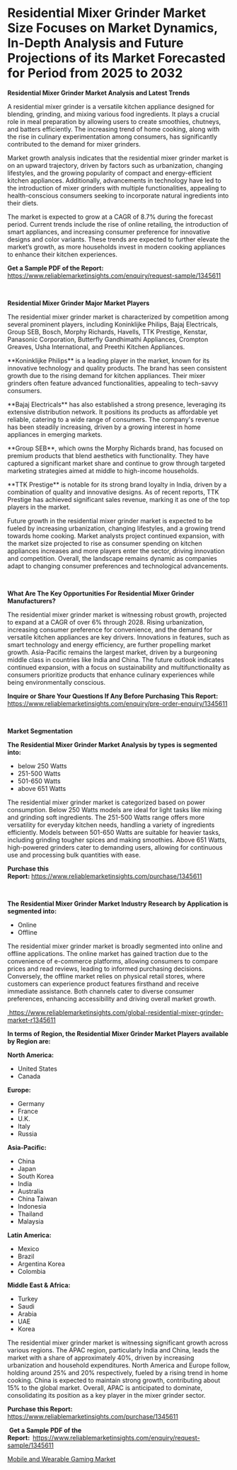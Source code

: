 <p><h1>Residential Mixer Grinder Market Size Focuses on Market Dynamics, In-Depth Analysis and Future Projections of its Market Forecasted for Period from 2025 to 2032</h1></p><p><strong>Residential Mixer Grinder Market Analysis and Latest Trends</strong></p>
<p><p>A residential mixer grinder is a versatile kitchen appliance designed for blending, grinding, and mixing various food ingredients. It plays a crucial role in meal preparation by allowing users to create smoothies, chutneys, and batters efficiently. The increasing trend of home cooking, along with the rise in culinary experimentation among consumers, has significantly contributed to the demand for mixer grinders.</p><p>Market growth analysis indicates that the residential mixer grinder market is on an upward trajectory, driven by factors such as urbanization, changing lifestyles, and the growing popularity of compact and energy-efficient kitchen appliances. Additionally, advancements in technology have led to the introduction of mixer grinders with multiple functionalities, appealing to health-conscious consumers seeking to incorporate natural ingredients into their diets.</p><p>The market is expected to grow at a CAGR of 8.7% during the forecast period. Current trends include the rise of online retailing, the introduction of smart appliances, and increasing consumer preference for innovative designs and color variants. These trends are expected to further elevate the market’s growth, as more households invest in modern cooking appliances to enhance their kitchen experiences.</p></p>
<p><strong>Get a Sample PDF of the Report:&nbsp;</strong> <a href="https://www.reliablemarketinsights.com/enquiry/request-sample/1345611?utm_campaign=3193&utm_medium=2&utm_source=Github&utm_content=ia&utm_term=05042025&utm_id=residential-mixer-grinder">https://www.reliablemarketinsights.com/enquiry/request-sample/1345611</a></p>
<p>&nbsp;</p>
<p><strong>Residential Mixer Grinder Major Market Players</strong></p>
<p><p>The residential mixer grinder market is characterized by competition among several prominent players, including Koninklijke Philips, Bajaj Electricals, Group SEB, Bosch, Morphy Richards, Havells, TTK Prestige, Kenstar, Panasonic Corporation, Butterfly Gandhimathi Appliances, Crompton Greaves, Usha International, and Preethi Kitchen Appliances. </p><p>**Koninklijke Philips** is a leading player in the market, known for its innovative technology and quality products. The brand has seen consistent growth due to the rising demand for kitchen appliances. Their mixer grinders often feature advanced functionalities, appealing to tech-savvy consumers.</p><p>**Bajaj Electricals** has also established a strong presence, leveraging its extensive distribution network. It positions its products as affordable yet reliable, catering to a wide range of consumers. The company's revenue has been steadily increasing, driven by a growing interest in home appliances in emerging markets.</p><p>**Group SEB**, which owns the Morphy Richards brand, has focused on premium products that blend aesthetics with functionality. They have captured a significant market share and continue to grow through targeted marketing strategies aimed at middle to high-income households.</p><p>**TTK Prestige** is notable for its strong brand loyalty in India, driven by a combination of quality and innovative designs. As of recent reports, TTK Prestige has achieved significant sales revenue, marking it as one of the top players in the market.</p><p>Future growth in the residential mixer grinder market is expected to be fueled by increasing urbanization, changing lifestyles, and a growing trend towards home cooking. Market analysts project continued expansion, with the market size projected to rise as consumer spending on kitchen appliances increases and more players enter the sector, driving innovation and competition. Overall, the landscape remains dynamic as companies adapt to changing consumer preferences and technological advancements.</p></p>
<p>&nbsp;</p>
<p><strong>What Are The Key Opportunities For Residential Mixer Grinder Manufacturers?</strong></p>
<p><p>The residential mixer grinder market is witnessing robust growth, projected to expand at a CAGR of over 6% through 2028. Rising urbanization, increasing consumer preference for convenience, and the demand for versatile kitchen appliances are key drivers. Innovations in features, such as smart technology and energy efficiency, are further propelling market growth. Asia-Pacific remains the largest market, driven by a burgeoning middle class in countries like India and China. The future outlook indicates continued expansion, with a focus on sustainability and multifunctionality as consumers prioritize products that enhance culinary experiences while being environmentally conscious.</p></p>
<p><strong>Inquire or Share Your Questions If Any Before Purchasing This Report:</strong> <a href="https://www.reliablemarketinsights.com/enquiry/pre-order-enquiry/1345611?utm_campaign=3193&utm_medium=2&utm_source=Github&utm_content=ia&utm_term=05042025&utm_id=residential-mixer-grinder">https://www.reliablemarketinsights.com/enquiry/pre-order-enquiry/1345611</a></p>
<p>&nbsp;</p>
<p><strong>Market Segmentation</strong></p>
<p><strong>The Residential Mixer Grinder Market Analysis by types is segmented into:</strong></p>
<p><ul><li>below 250 Watts</li><li>251-500 Watts</li><li>501-650 Watts</li><li>above 651 Watts</li></ul></p>
<p><p>The residential mixer grinder market is categorized based on power consumption. Below 250 Watts models are ideal for light tasks like mixing and grinding soft ingredients. The 251-500 Watts range offers more versatility for everyday kitchen needs, handling a variety of ingredients efficiently. Models between 501-650 Watts are suitable for heavier tasks, including grinding tougher spices and making smoothies. Above 651 Watts, high-powered grinders cater to demanding users, allowing for continuous use and processing bulk quantities with ease.</p></p>
<p><strong>Purchase this Report:&nbsp;</strong><a href="https://www.reliablemarketinsights.com/purchase/1345611?utm_campaign=3193&utm_medium=2&utm_source=Github&utm_content=ia&utm_term=05042025&utm_id=residential-mixer-grinder">https://www.reliablemarketinsights.com/purchase/1345611</a></p>
<p>&nbsp;</p>
<p><strong>The Residential Mixer Grinder Market Industry Research by Application is segmented into:</strong></p>
<p><ul><li>Online</li><li>Offline</li></ul></p>
<p><p>The residential mixer grinder market is broadly segmented into online and offline applications. The online market has gained traction due to the convenience of e-commerce platforms, allowing consumers to compare prices and read reviews, leading to informed purchasing decisions. Conversely, the offline market relies on physical retail stores, where customers can experience product features firsthand and receive immediate assistance. Both channels cater to diverse consumer preferences, enhancing accessibility and driving overall market growth.</p></p>
<p><a href="https://www.reliablemarketinsights.com/global-residential-mixer-grinder-market-r1345611?utm_campaign=3193&utm_medium=2&utm_source=Github&utm_content=ia&utm_term=05042025&utm_id=residential-mixer-grinder">&nbsp;https://www.reliablemarketinsights.com/global-residential-mixer-grinder-market-r1345611</a></p>
<p><strong>In terms of Region, the Residential Mixer Grinder Market Players available by Region are:</strong></p>
<p>
    <p> <strong> North America: </strong>
        <ul>
            <li>United States</li>
            <li>Canada</li>
        </ul>
        </p> 
    <p> <strong> Europe: </strong>
        <ul>
            <li>Germany</li>
            <li>France</li>
            <li>U.K.</li>
            <li>Italy</li>
            <li>Russia</li>
        </ul>
        </p> 
    <p> <strong> Asia-Pacific: </strong>
        <ul>
            <li>China</li>
            <li>Japan</li>
            <li>South Korea</li>
            <li>India</li>
            <li>Australia</li>
            <li>China Taiwan</li>
            <li>Indonesia</li>
            <li>Thailand</li>
            <li>Malaysia</li>
        </ul>
        </p> 
    <p> <strong> Latin America: </strong>
        <ul>
            <li>Mexico</li>
            <li>Brazil</li>
            <li>Argentina Korea</li>
            <li>Colombia</li>
        </ul>
        </p> 
    <p> <strong> Middle East & Africa: </strong>
        <ul>
            <li>Turkey</li>
            <li>Saudi</li>
            <li>Arabia</li>
            <li>UAE</li>
            <li>Korea</li>
        </ul>
    </p>
    </p>
<p><p>The residential mixer grinder market is witnessing significant growth across various regions. The APAC region, particularly India and China, leads the market with a share of approximately 40%, driven by increasing urbanization and household expenditures. North America and Europe follow, holding around 25% and 20% respectively, fueled by a rising trend in home cooking. China is expected to maintain strong growth, contributing about 15% to the global market. Overall, APAC is anticipated to dominate, consolidating its position as a key player in the mixer grinder sector.</p></p>
<p><strong>Purchase this Report: </strong><a href="https://www.reliablemarketinsights.com/purchase/1345611?utm_campaign=3193&utm_medium=2&utm_source=Github&utm_content=ia&utm_term=05042025&utm_id=residential-mixer-grinder">https://www.reliablemarketinsights.com/purchase/1345611</a></p>
<p>&nbsp;<strong>Get a Sample PDF of the Report:&nbsp;&nbsp;</strong><a href="https://www.reliablemarketinsights.com/enquiry/request-sample/1345611?utm_campaign=3193&utm_medium=2&utm_source=Github&utm_content=ia&utm_term=05042025&utm_id=residential-mixer-grinder">https://www.reliablemarketinsights.com/enquiry/request-sample/1345611</a></p>
<p><strong></strong></p>
<p><p><a href="https://github.com/hedbomkrahe/Market-Research-Report-List-1/blob/main/mobile-and-wearable-gaming-market.md?utm_campaign=3193&utm_medium=2&utm_source=Github&utm_content=ia&utm_term=05042025&utm_id=residential-mixer-grinder">Mobile and Wearable Gaming Market</a></p></p>